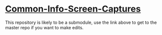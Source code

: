 # [Common-Info-Screen-Captures](https://github.com/DouglasUrner/Common-Info-Screen-Captures)

This repository is likely to be a submodule, use the link above to get to the master repo if you want to make edits.

